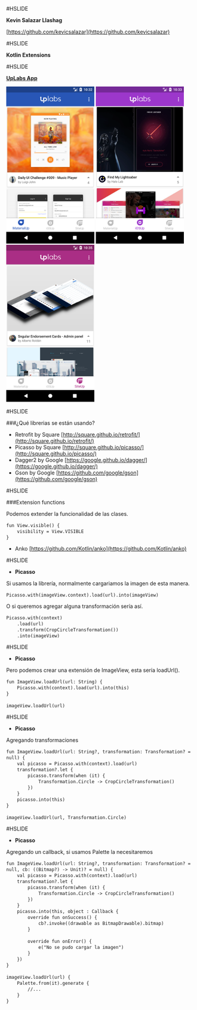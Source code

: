 #HSLIDE

**Kevin Salazar Llashag**

[https://github.com/kevicsalazar](https://github.com/kevicsalazar)

#HSLIDE

<strong>Kotlin Extensions</strong>

#HSLIDE

[**UpLabs App**](https://www.uplabs.com)

<img src="./art/screenshot1.png" height="420" />
<img src="./art/screenshot2.png" height="420" />
<img src="./art/screenshot3.png" height="420" />

#HSLIDE

###¿Qué librerias se están usando?

* Retrofit by Square [http://square.github.io/retrofit/](http://square.github.io/retrofit/)
* Picasso by Square [http://square.github.io/picasso/](http://square.github.io/picasso/)
* Dagger2 by Google [https://google.github.io/dagger/](https://google.github.io/dagger/)
* Gson by Google [https://github.com/google/gson](https://github.com/google/gson)

#HSLIDE

###Extension functions

Podemos extender la funcionalidad de las clases.

```
fun View.visible() {
    visibility = View.VISIBLE
}
```

* Anko [https://github.com/Kotlin/anko](https://github.com/Kotlin/anko)

#HSLIDE

* **Picasso**

Si usamos la librería, normalmente cargariamos la imagen de esta manera.

```
Picasso.with(imageView.context).load(url).into(imageView)
```

O si queremos agregar alguna transformación sería así.

```
Picasso.with(context)
    .load(url)
    .transform(CropCircleTransformation())
    .into(imageView)
```

#HSLIDE

* **Picasso**

Pero podemos crear una extensión de ImageView, esta sería loadUrl().

```
fun ImageView.loadUrl(url: String) {
    Picasso.with(context).load(url).into(this)
}

imageView.loadUrl(url)
```

#HSLIDE

* **Picasso**

Agregando transformaciones

```
fun ImageView.loadUrl(url: String?, transformation: Transformation? = null) {
    val picasso = Picasso.with(context).load(url)
    transformation?.let {
        picasso.transform(when (it) {
            Transformation.Circle -> CropCircleTransformation()
        })
    }
    picasso.into(this)
}

imageView.loadUrl(url, Transformation.Circle)
```

#HSLIDE

* **Picasso**

Agregando un callback, si usamos Palette la necesitaremos

```
fun ImageView.loadUrl(url: String?, transformation: Transformation? = null, cb: ((Bitmap?) -> Unit)? = null) {
    val picasso = Picasso.with(context).load(url)
    transformation?.let {
        picasso.transform(when (it) {
            Transformation.Circle -> CropCircleTransformation()
        })
    }
    picasso.into(this, object : Callback {
        override fun onSuccess() {
            cb?.invoke((drawable as BitmapDrawable).bitmap)
        }

        override fun onError() {
            e("No se pudo cargar la imagen")
        }
    })
}

imageView.loadUrl(url) {
    Palette.from(it).generate {
        //...
    }
}
```